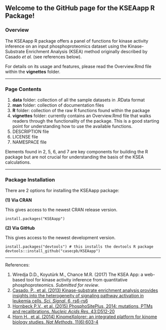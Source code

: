 ## Welcome to the GitHub page for the KSEAapp R Package!

### Overview

The KSEAapp R package offers a panel of functions for kinase activity inference on an input phosphoproteomics dataset using the Kinase-Substrate Enrichment Analysis (KSEA) method originally described by Casado *et al.* (see references below). 

For details on its usage and features, please read the Overview.Rmd file within the **vignettes** folder.

-----
### Page Contents

1. **data** folder: collection of all the sample datasets in .RData format
2. **man** folder: collection of documentation files
3. **R** folder: collection of the raw R functions found within the package
4. **vignettes** folder: currently contains an Overview.Rmd file that walks readers through the functionality of the package. This is a good starting point for understanding how to use the available functions.
5. DESCRIPTION file
6. LICENSE file
7. NAMESPACE file


Elements found in 2, 5, 6, and 7 are key components for building the R package but are not crucial for understanding the basis of the KSEA calculations. 

-----
### Package Installation

There are 2 options for installing the KSEAapp package:

**(1) Via CRAN**

This gives access to the newest CRAN release version. 
```
install.packages("KSEAapp")
```

**(2) Via GitHub**

This gives access to the newest development version. 
```
install.packages("devtools") # this installs the devtools R package 
devtools::install_github("casecpb/KSEAapp")
```


-----
References:

1. Wiredja D.D., Koyutürk M., Chance M.R. (2017) The KSEA App: a web-based tool for kinase activity inference from quantitative phosphoproteomics. *Submitted for review*.
2. [Casado, P., et al. (2013) Kinase-substrate enrichment analysis provides insights into the heterogeneity of signaling pathway activation in leukemia cells. *Sci. Signal*. 6, rs6-rs6](http://stke.sciencemag.org/content/6/268/rs6.long)
3. [Hornbeck P.V., et al. (2015) PhosphoSitePlus, 2014: mutations, PTMs and recalibrations. *Nucleic Acids Res*. 43:D512-20](https://academic.oup.com/nar/article/43/D1/D512/2439467/PhosphoSitePlus-2014-mutations-PTMs-and)
4. [Horn H., et al. (2014) KinomeXplorer: an integrated platform for kinome biology studies. *Nat Methods*. 11(6):603-4](http://www.nature.com/nmeth/journal/v11/n6/full/nmeth.2968.html)
